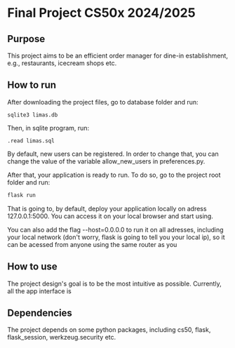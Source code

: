 Final Project CS50x 2024/2025
=============================

## Purpose

This project aims to be an efficient order manager for dine-in establishment, e.g., restaurants, icecream shops etc.

## How to run

After downloading the project files, go to database folder and run:
```console
sqlite3 limas.db
```
Then, in sqlite program, run:
```sqlite3
.read limas.sql
```
By default, new users can be registered. In order to change that, you can change the value of the variable allow_new_users in preferences.py.

After that, your application is ready to run. To do so, go to the project root folder and run:
```bash
flask run
```
That is going to, by default, deploy your application locally on adress 127.0.0.1:5000. You can access it on your local browser and start using.

You can also add the flag --host=0.0.0.0 to run it on all adresses, including your local network (don't worry, flask is going to tell you your local ip), so it can be acessed from anyone using the same router as you

## How to use

The project design's goal is to be the most intuitive as possible. Currently, all the app interface is 

## Dependencies

The project depends on some python packages, including cs50, flask, flask_session, werkzeug.security etc.


